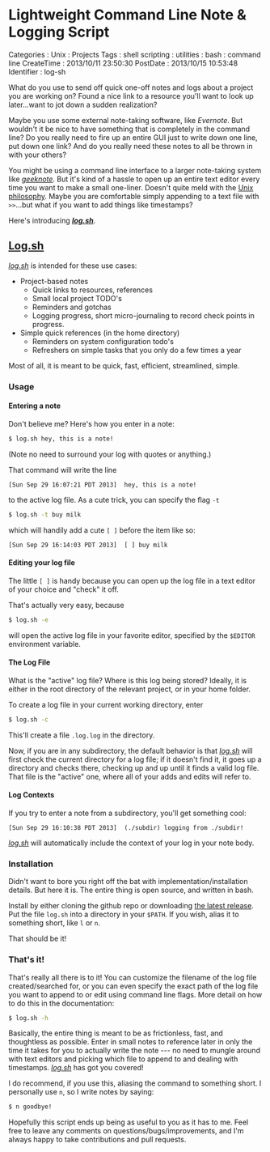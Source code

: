 Lightweight Command Line Note & Logging Script
==============================================

Categories
:   Unix
:   Projects
Tags
:   shell scripting
:   utilities
:   bash
:   command line
CreateTime
:   2013/10/11 23:50:30
PostDate
:   2013/10/15 10:53:48
Identifier
:   log-sh

What do you use to send off quick one-off notes and logs about a project you
are working on?  Found a nice link to a resource you'll want to look up
later...want to jot down a sudden realization?

Maybe you use some external note-taking software, like *Evernote*.  But
wouldn't it be nice to have something that is completely in the command line?
Do you really need to fire up an entire GUI just to write down one line, put
down one link?  And do you really need these notes to all be thrown in with
your others?

You might be using a command line interface to a larger note-taking system
like *[geeknote][]*.  But it's kind of a hassle to open up an entire text
editor every time you want to make a small one-liner.  Doesn't quite meld with
the [Unix philosophy][].  Maybe you are comfortable simply appending to a text
file with `>>`...but what if you want to add things like timestamps?

[geeknote]: http://geeknote.me/
[Unix philosophy]: http://www.faqs.org/docs/artu/ch01s06.html

Here's introducing ***[log.sh][]***.

[log.sh]: https://github.com/mstksg/log.sh

[Log.sh][log.sh]
----------------

*[log.sh][]* is intended for these use cases:


* Project-based notes
    * Quick links to resources, references
    * Small local project TODO's
    * Reminders and gotchas
    * Logging progress, short micro-journaling to record check points in
      progress.
* Simple quick references (in the home directory)
    * Reminders on system configuration todo's
    * Refreshers on simple tasks that you only do a few times a year

Most of all, it is meant to be quick, fast, efficient, streamlined, simple.

### Usage

#### Entering a note

Don't believe me? Here's how you enter in a note:

~~~bash
$ log.sh hey, this is a note!
~~~

(Note no need to surround your log with quotes or anything.)

That command will write the line

    [Sun Sep 29 16:07:21 PDT 2013]  hey, this is a note!

to the active log file.  As a cute trick, you can specify the flag `-t`

~~~bash
$ log.sh -t buy milk
~~~

which will handily add a cute `[ ]` before the item like so:

    [Sun Sep 29 16:14:03 PDT 2013]  [ ] buy milk

#### Editing your log file

The little `[ ]` is handy because you can open up the log file in a text
editor of your choice and "check" it off.

That's actually very easy, because

~~~bash
$ log.sh -e
~~~

will open the active log file in your favorite editor, specified by the
`$EDITOR` environment variable.

#### The Log File

What is the "active" log file?  Where is this log being stored?  Ideally, it
is either in the root directory of the relevant project, or in your home
folder.

To create a log file in your current working directory, enter

~~~bash
$ log.sh -c
~~~

This'll create a file `.log.log` in the directory.

Now, if you are in any subdirectory, the default behavior is that *[log.sh][]*
will first check the current directory for a log file; if it doesn't find it,
it goes up a directory and checks there, checking up and up until it finds a
valid log file.  That file is the "active" one, where all of your adds and
edits will refer to.

#### Log Contexts

If you try to enter a note from a subdirectory, you'll get something cool:

    [Sun Sep 29 16:10:38 PDT 2013]  (./subdir) logging from ./subdir!

*[log.sh][]* will automatically include the context of your log in your note body.

### Installation

Didn't want to bore you right off the bat with implementation/installation
details.  But here it is.  The entire thing is open source, and written in
bash.

Install by either cloning the github repo or downloading
[the latest release][releases].  Put the file `log.sh` into a directory in
your `$PATH`.  If you wish, alias it to something short, like `l` or `n`.

[releases]: https://github.com/mstksg/log.sh/releases

That should be it!


### That's it!

That's really all there is to it!  You can customize the filename of the
log file created/searched for, or you can even specify the exact path of the
log file you want to append to or edit using command line flags.  More detail
on how to do this in the documentation:

~~~bash
$ log.sh -h
~~~

Basically, the entire thing is meant to be as frictionless, fast, and
thoughtless as possible.  Enter in small notes to reference later in only the
time it takes for you to actually write the note --- no need to mungle around
with text editors and picking which file to append to and dealing with
timestamps.  *[log.sh][]* has got you covered!

I do recommend, if you use this, aliasing the command to something short.  I
personally use `n`, so I write notes by saying:

~~~bash
$ n goodbye!
~~~

Hopefully this script ends up being as useful to you as it has to me.  Feel
free to leave any comments on questions/bugs/improvements, and I'm always
happy to take contributions and pull requests.



